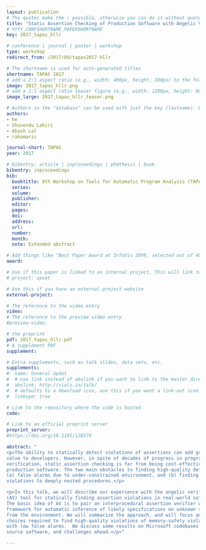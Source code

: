 ```yaml
---
layout: publication
# The quotes make the : possible, otherwise you can do it without quotes
title: "Static Assertion Checking of Production Software with Angelic Verification"
# YYYY_CONFSHORTNAME_PAPERSHORTNAME
key: 2017_tapas_hllr

# conference | journal | poster | workshop
type: workshop
redirect_from: /2017/09/tapas2017-hllr

# The shortname is used for auto-generated titles
shortname: TAPAS 2017
# add a 2:1 aspect ratio (e.g., width: 400px, height: 200px) to the folder /assets/images/papers/
image: 2017_tapas_hllr.png
# add a 2:1 aspect ratio teaser figure (e.g., width: 1200px, height: 600px) to the folder /assets/images/papers/
image_large: 2017_tapas_hllr_teaser.png

# Authors in the "database" can be used with just the key (lastname). Others can be written properly.
authors:
- he
- Shuvendu Lahiri
- Akash Lal
- rakamaric

journal-short: TAPAS
year: 2017

# bibentry: article | inproceedings | phdthesis | book
bibentry: inproceedings
bib:
  booktitle: 8th Workshop on Tools for Automatic Program Analysis (TAPAS)
  series:
  volume:
  publisher:
  editor:
  pages:
  doi:
  address:
  url:
  number:
  month:
  note: Extended abstract

# Add things like "Best Paper Award at InfoVis 2099, selected out of 4000 submissions"
award:

# Use if this paper is linked to an internal project. This will link to the project site
# project: upset

# Use this if you have an external project website
external-project:

# The reference to the video entry
video:
# The reference to the preview video entry
#preview-video:

# the preprint
pdf: 2017_tapas_hllr.pdf
# A supplement PDF
supplement:

# Extra supplements, such as talk slides, data sets, etc.
supplements:
#- name: General UpSet
#  # use link instead of abslink if you want to link to the master directory
#  abslink: http://vials.io/talk/
#  # defaults to a download icon, use this if you want a link-out icon
#  linksym: true

# Link to the repository where the code is hosted
code:

# Link to an official preprint server
preprint_server:
#https://doi.org/10.1101/128579

abstract: "
<p>The ability to statically detect violations of assertions can add great
value to developers. However, in spite of decades of progress in program
verification, static assertion checking is far from being cost-effective for
production software. The two main obstacles to finding high-quality defects are
(a) false alarms due to under-constrained environment, and (b) finding
violations to deeply nested procedures.</p>

<p>In this talk, we will describe our experience with the angelic verification
(AV) tool for statically finding assertion violations in real-world software.
The basic idea of AV is to pair an interprocedural assertion verifier with a
framework for automatic inference of likely specifications on unknown values
from the environment. We will summarize the approach, and will focus on design
choices required to find high-quality violations of memory-safety violations
with low false alarms.  We discuss some results on Microsoft codebases and open
source software, and challenges ahead.</p>"

---
```

